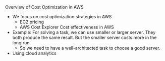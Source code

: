 Overview of Cost Optimization in AWS
- We focus on cost optimization strategies in AWS
	- EC2 pricing
	- AWS Cost Explorer
Cost effectiveness in AWS
- Example: For solving a task, we can use smaller or larger server. They both produce the same result. But the smaller server costs more in the long run.
	- So we need to have a well-architected task to choose a good server.
- Using cloud analytics